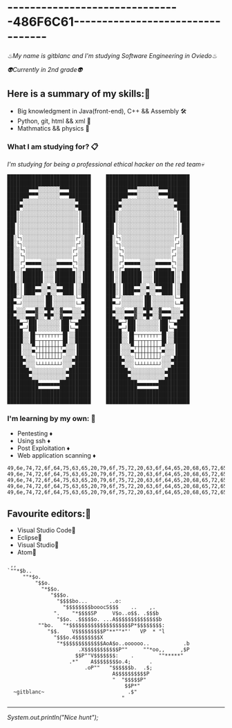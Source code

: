 # -------------------------------486F6C61---------------------------------

_♨My name is gitblanc and I'm studying Software Engineering in Oviedo♨_ 

_👽Currently in 2nd grade👽_

## Here is a summary of my skills:👻

* Big knowledgment in Java(front-end), C++ && Assembly 🛠
* Python, git, html && xml 🧪
* Mathmatics && physics 🧬

### What I am studying for? 📋

_I'm studying for being a professional ethical hacker on the red team💀_

```
███████████████████████████     ███████████████████████████     ███████████████████████████     ███████████████████████████
███████▀▀▀░░░░░░░▀▀▀███████     ███████▀▀▀░░░░░░░▀▀▀███████     ███████▀▀▀░░░░░░░▀▀▀███████     ███████▀▀▀░░░░░░░▀▀▀███████
████▀░░░░░░░░░░░░░░░░░▀████     ████▀░░░░░░░░░░░░░░░░░▀████     ████▀░░░░░░░░░░░░░░░░░▀████     ████▀░░░░░░░░░░░░░░░░░▀████
███│░░░░░░░░░░░░░░░░░░░│███     ███│░░░░░░░░░░░░░░░░░░░│███     ███│░░░░░░░░░░░░░░░░░░░│███     ███│░░░░░░░░░░░░░░░░░░░│███
██▌│░░░░░░░░░░░░░░░░░░░│▐██     ██▌│░░░░░░░░░░░░░░░░░░░│▐██     ██▌│░░░░░░░░░░░░░░░░░░░│▐██     ██▌│░░░░░░░░░░░░░░░░░░░│▐██
██░└┐░░░░░░░░░░░░░░░░░┌┘░██     ██░└┐░░░░░░░░░░░░░░░░░┌┘░██     ██░└┐░░░░░░░░░░░░░░░░░┌┘░██     ██░└┐░░░░░░░░░░░░░░░░░┌┘░██
██░░└┐░░░░░░░░░░░░░░░┌┘░░██     ██░░└┐░░░░░░░░░░░░░░░┌┘░░██     ██░░└┐░░░░░░░░░░░░░░░┌┘░░██     ██░░└┐░░░░░░░░░░░░░░░┌┘░░██
██░░┌┘▄▄▄▄▄░░░░░▄▄▄▄▄└┐░░██     ██░░┌┘▄▄▄▄▄░░░░░▄▄▄▄▄└┐░░██     ██░░┌┘▄▄▄▄▄░░░░░▄▄▄▄▄└┐░░██     ██░░┌┘▄▄▄▄▄░░░░░▄▄▄▄▄└┐░░██
██▌░│██████▌░░░▐██████│░▐██     ██▌░│██████▌░░░▐██████│░▐██     ██▌░│██████▌░░░▐██████│░▐██     ██▌░│██████▌░░░▐██████│░▐██
███░│▐███▀▀░░▄░░▀▀███▌│░███     ███░│▐███▀▀░░▄░░▀▀███▌│░███     ███░│▐███▀▀░░▄░░▀▀███▌│░███     ███░│▐███▀▀░░▄░░▀▀███▌│░███
██▀─┘░░░░░░░▐█▌░░░░░░░└─▀██     ██▀─┘░░░░░░░▐█▌░░░░░░░└─▀██     ██▀─┘░░░░░░░▐█▌░░░░░░░└─▀██     ██▀─┘░░░░░░░▐█▌░░░░░░░└─▀██
██▄░░░▄▄▄▓░░▀█▀░░▓▄▄▄░░░▄██     ██▄░░░▄▄▄▓░░▀█▀░░▓▄▄▄░░░▄██     ██▄░░░▄▄▄▓░░▀█▀░░▓▄▄▄░░░▄██     ██▄░░░▄▄▄▓░░▀█▀░░▓▄▄▄░░░▄██
████▄─┘██▌░░░░░░░▐██└─▄████     ████▄─┘██▌░░░░░░░▐██└─▄████     ████▄─┘██▌░░░░░░░▐██└─▄████     ████▄─┘██▌░░░░░░░▐██└─▄████
█████░░▐█─┬┬┬┬┬┬┬─█▌░░█████     █████░░▐█─┬┬┬┬┬┬┬─█▌░░█████     █████░░▐█─┬┬┬┬┬┬┬─█▌░░█████     █████░░▐█─┬┬┬┬┬┬┬─█▌░░█████
████▌░░░▀┬┼┼┼┼┼┼┼┬▀░░░▐████     ████▌░░░▀┬┼┼┼┼┼┼┼┬▀░░░▐████     ████▌░░░▀┬┼┼┼┼┼┼┼┬▀░░░▐████     ████▌░░░▀┬┼┼┼┼┼┼┼┬▀░░░▐████
█████▄░░░└┴┴┴┴┴┴┴┘░░░▄█████     █████▄░░░└┴┴┴┴┴┴┴┘░░░▄█████     █████▄░░░└┴┴┴┴┴┴┴┘░░░▄█████     █████▄░░░└┴┴┴┴┴┴┴┘░░░▄█████
███████▄░░░░░░░░░░░▄███████     ███████▄░░░░░░░░░░░▄███████     ███████▄░░░░░░░░░░░▄███████     ███████▄░░░░░░░░░░░▄███████
██████████▄▄▄▄▄▄▄██████████     ██████████▄▄▄▄▄▄▄██████████     ██████████▄▄▄▄▄▄▄██████████     ██████████▄▄▄▄▄▄▄██████████
███████████████████████████     ███████████████████████████     ███████████████████████████     ███████████████████████████
```

### I'm learning by my own: 🔧

* Pentesting ♦
* Using ssh ♦
* Post Exploitation ♦
* Web application scanning ♦

```
49,6e,74,72,6f,64,75,63,65,20,79,6f,75,72,20,63,6f,64,65,20,68,65,72,65
49,6e,74,72,6f,64,75,63,65,20,79,6f,75,72,20,63,6f,64,65,20,68,65,72,65
49,6e,74,72,6f,64,75,63,65,20,79,6f,75,72,20,63,6f,64,65,20,68,65,72,65
49,6e,74,72,6f,64,75,63,65,20,79,6f,75,72,20,63,6f,64,65,20,68,65,72,65
49,6e,74,72,6f,64,75,63,65,20,79,6f,75,72,20,63,6f,64,65,20,68,65,72,65
```

## Favourite editors:🎱

* Visual Studio Code🧩
* Eclipse🧩
* Visual Studio🧩
* Atom🧩

```
 ,,
`""*$b..
     ""*$o.
         "$$o.
           "*$$o.
              "$$$o.
                "$$$$bo...       ..o:
                  "$$$$$$$$booocS$$$    ..    ,.
               ".    "*$$$$SP     V$o..o$$. .$$$b
                "$$o. .$$$$$o. ...A$$$$$$$$$$$$$$b
          ""bo.   "*$$$$$$$$$$$$$$$$$$$$P*$$$$$$$$:
             "$$.    V$$$$$$$$$P"**""*"'   VP  * "l
               "$$$o.4$$$$$$$$X
                "*$$$$$$$$$$$$$AoA$o..oooooo..           .b
                       .X$$$$$$$$$$$P""     ""*oo,,     ,$P
                      $$P""V$$$$$$$:    .        ""*****"
                    .*"    A$$$$$$$$o.4;      .
                         .oP""   "$$$$$$b.  .$;
                                  A$$$$$$$$$$P
                                  "  "$$$$$P"
                                      $$P*"
  ~gitblanc~                           .$"
                                     "
```

---
_System.out.println("Nice hunt");_ 
